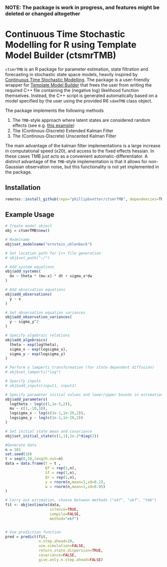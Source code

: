 ### NOTE: The package is work in progress, and features might be deleted or changed altogether

# Continuous Time Stochastic Modelling for R using Template Model Builder (ctsmrTMB)

`ctsmrTMB` is an R package for parameter estimation, state filtration and forecasting in stochastic state space models, heavily inspired by [Continuous Time Stochastic Modelling](https://ctsm.info). 
The package is a user-friendly wrapper for [Template Model Builder](https://github.com/kaskr/adcomp) that frees the user from writing
the required C++ file containing the (negative log) likelihood function themselves. Instead, the C++ script is generated automatically based on a model specified by the user using the provided R6 `sdemTMB` class object.  

The package implements the following methods  
1. The `TMB`-style approach where latent states are considered random effects (see e.g. [this example]( https://github.com/kaskr/adcomp/blob/master/tmb_examples/sde_linear.cpp))
2. The (Continous-Discrete) Extended Kalman Filter 
3. The (Continous-Discrete) Unscented Kalman Filter

The main advantage of the kalman filter implementations is a large increase in computational speed (x20), and access to the fixed effects hessian. In these cases TMB just acts as a convenient automatic-differentiator. A distinct advantage of the `TMB`-style implementation is that it allows for non-Gaussian observation noise, but this functionality is not yet implemented in the package.

## Installation

``` r
remotes::install_github(repo="phillipbvetter/ctsmrTMB", dependencies=TRUE)
```

## Example Usage

``` r
# Create model object
obj = ctsmrTMB$new()

# Modelname
obj$set_modelname("ornstein_uhlenbeck")

# Set location path for C++ file generation
# obj$set_path("~/")

# Add system equations
obj$add_systems(
  dx ~ theta * (mu-x) * dt + sigma_x*dw
)

# Add observation equations
obj$add_observations(
  y ~ x
)

# Set observation equation variances
obj$add_observation_variances(
  y ~ sigma_y^2
)

# Specify algebraic relations
obj$add_algebraics(
  theta ~ exp(logtheta),
  sigma_x ~ exp(logsigma_x),
  sigma_y ~ exp(logsigma_y)
)

# Perform a lamperti transformation (for state dependent diffusion)
# obj$set_lamperti("log")

# Specify inputs
# obj$add_inputs(input1, input2)

# Specify parameter initial values and lower/upper bounds in estimation
obj$add_parameters(
  logtheta ~ log(c(1,1e-5,2)),
  mu ~ c(1,-10,10),
  logsigma_x ~ log(c(1e-1,1e-20,2)),
  logsigma_y ~ log(c(1e-1,1e-20,2))
)

# Set initial state mean and covariance
obj$set_initial_state(c(1,1),1e-2*diag(2))

#Generate data
n = 101
set.seed(10)
t = seq(0,10,length.out=n)
data = data.frame(t = t ,
                  Qf = rep(1,n),
                  Sf = rep(1,n),
                  Qr = rep(1,n),
                  y = rnorm(n,mean=1,sd=0.2),
                  w = rnorm(n,mean=1,sd=0.05)
)

# Carry out estimation, choose between methods ("ekf", "ukf", "tmb")
fit <- obj$estimate(data, 
                    silence=TRUE, 
                    compile=FALSE,
                    method="ekf")


# Use prediction function
pred = predict(fit,
               n.step.ahead=10,
               use.simulation=FALSE,
               return.state.dispersion=TRUE,
               covariance=FALSE,
               give.only.n.step.ahead=FALSE)
```


